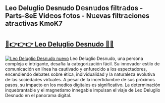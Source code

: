## Leo Deluglio Desnudo D𝚎sn𝚞dos filtr𝚊dos - Parts-8eE Vid𝚎os f𝚘tos - N𝚞evas filtr𝚊ciones atr𝚊ctivas KmoK7

# <h2><a href="http://mbb4do8.tromn.icu/?c=Leo+Deluglio+Desnudo">🔗👉👉👉 Leo Deluglio Desnudo 🔗🔗</a></h2>

[![Leo Deluglio Desnudo nuevo](https://i.imgur.com/pEAQMta.gif)](http://mbb4do8.tromn.icu/?c=Leo+Deluglio+Desnudo)
Leo Deluglio Desnudo, una persona compleja e intrigante, desafía la categorización fácil. Su innovador estilo de comunicación en línea ha cautivado y enfurecido a los espectadores, encendiendo debates sobre ética, individualidad y la naturaleza evolutiva de las sociedades virtuales. A pesar de la incertidumbre de sus próximos pasos, su impacto en los medios digitales es significativo. La determinación inquebrantable y el magnetismo innegable impulsan el viaje de Leo Deluglio Desnudo en el panorama digital.
